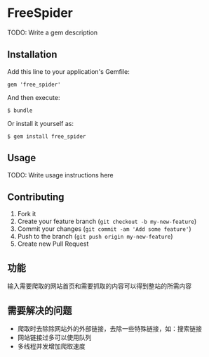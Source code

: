 # FreeSpider

TODO: Write a gem description

## Installation

Add this line to your application's Gemfile:

    gem 'free_spider'

And then execute:

    $ bundle

Or install it yourself as:

    $ gem install free_spider

## Usage

TODO: Write usage instructions here

## Contributing

1. Fork it
2. Create your feature branch (`git checkout -b my-new-feature`)
3. Commit your changes (`git commit -am 'Add some feature'`)
4. Push to the branch (`git push origin my-new-feature`)
5. Create new Pull Request

## 功能

输入需要爬取的网站首页和需要抓取的内容可以得到整站的所需内容

## 需要解决的问题

* 爬取时去除除网站外的外部链接，去除一些特殊链接，如：搜索链接
* 网站链接过多可以使用队列
* 多线程并发增加爬取速度
